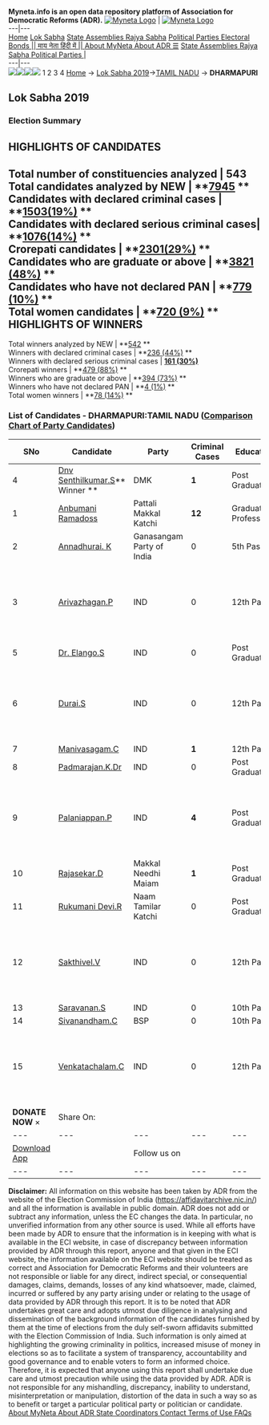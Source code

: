 **Myneta.info is an open data repository platform of Association for Democratic Reforms (ADR).**
[![Myneta Logo](https://www.myneta.info/lib/img/myneta-logo.png)](https://www.myneta.info/) | [![Myneta Logo](https://www.myneta.info/lib/img/adr-logo.png)](https://adrindia.org)  
---|---  
[Home](https://www.myneta.info/) [Lok Sabha](https://www.myneta.info/#ls "Lok Sabha") [ State Assemblies ](https://www.myneta.info/#sa "State Assemblies") [Rajya Sabha](https://www.myneta.info/#rs "Rajya Sabha") [Political Parties ](https://www.myneta.info/party "Political Parties") [ Electoral Bonds ](https://www.myneta.info/electoral_bonds "Electoral Bonds") [ || माय नेता हिंदी में || ](https://translate.google.co.in/translate?prev=hp&hl=en&js=y&u=www.myneta.info&sl=en&tl=hi&history_state0=) [ About MyNeta ](https://adrindia.org/content/about-myneta) [ About ADR ](https://adrindia.org/about-adr/who-we-are) [☰](javascript:void\(0\))
[ State Assemblies ](https://www.myneta.info/#sa "State Assemblies") [ Rajya Sabha ](https://www.myneta.info/#rs "Rajya Sabha") [ Political Parties ](https://www.myneta.info/party "Political Parties")
|   
---|---  
![](https://www.myneta.info/lib/img/banner/banner-1.png)![](https://www.myneta.info/lib/img/banner/banner-2.png)![](https://www.myneta.info/lib/img/banner/banner-3.png)![](https://www.myneta.info/lib/img/banner/banner-4.png)
1  2  3  4 
[Home](https://www.myneta.info/) → [Lok Sabha 2019](https://www.myneta.info/LokSabha2019/)→[TAMIL NADU](https://www.myneta.info/LokSabha2019/index.php?action=show_constituencies&state_id=55) → **DHARMAPURI**
### 
## Lok Sabha 2019
###  Election Summary 
HIGHLIGHTS OF CANDIDATES  
---  
Total number of constituencies analyzed |  543   
Total candidates analyzed by NEW | **[7945](https://www.myneta.info/LokSabha2019/index.php?action=summary&subAction=candidates_analyzed&sort=candidate#summary) **  
Candidates with declared criminal cases | **[1503(19%)](https://www.myneta.info/LokSabha2019/index.php?action=summary&subAction=crime&sort=candidate#summary) **  
Candidates with declared serious criminal cases| **[1076(14%)](https://www.myneta.info/LokSabha2019/index.php?action=summary&subAction=serious_crime&sort=candidate#summary) **  
Crorepati candidates | **[2301(29%)](https://www.myneta.info/LokSabha2019/index.php?action=summary&subAction=crorepati&sort=candidate#summary) **  
Candidates who are graduate or above | **[3821 (48%)](https://www.myneta.info/LokSabha2019/index.php?action=summary&subAction=education&sort=candidate#summary) **  
Candidates who have not declared PAN | **[779 (10%)](https://www.myneta.info/LokSabha2019/index.php?action=summary&subAction=without_pan&sort=candidate#summary) **  
Total women candidates | **[720 (9%)](https://www.myneta.info/LokSabha2019/index.php?action=summary&subAction=women_candidate&sort=candidate#summary) **  
HIGHLIGHTS OF WINNERS  
---  
Total winners analyzed by NEW | **[542](https://www.myneta.info/LokSabha2019/index.php?action=summary&subAction=winner_analyzed&sort=candidate#summary) **  
Winners with declared criminal cases | **[236 (44%)](https://www.myneta.info/LokSabha2019/index.php?action=summary&subAction=winner_crime&sort=candidate#summary) **  
Winners with declared serious criminal cases | **[161 (30%)](https://www.myneta.info/LokSabha2019/index.php?action=summary&subAction=winner_serious_crime&sort=candidate#summary)**  
Crorepati winners | **[479 (88%)](https://www.myneta.info/LokSabha2019/index.php?action=summary&subAction=winner_crorepati&sort=candidate#summary) **  
Winners who are graduate or above | **[394 (73%)](https://www.myneta.info/LokSabha2019/index.php?action=summary&subAction=winner_education&sort=candidate#summary) **  
Winners who have not declared PAN | **[4 (1%)](https://www.myneta.info/LokSabha2019/index.php?action=summary&subAction=winner_without_pan&sort=candidate#summary) **  
Total women winners | **[78 (14%)](https://www.myneta.info/LokSabha2019/index.php?action=summary&subAction=winner_women&sort=candidate#summary) **  
### List of Candidates - DHARMAPURI:TAMIL NADU ([Comparison Chart of Party Candidates](https://www.myneta.info/LokSabha2019/comparisonchart.php?constituency_id=815))
SNo | Candidate| Party| Criminal Cases| Education| Age| Total Assets| Liabilities  
---|---|---|---|---|---|---|---  
4  | [Dnv Senthilkumar.S](https://www.myneta.info/LokSabha2019/candidate.php?candidate_id=8566)** Winner ** | DMK | **1** | Post Graduate| 41 | Rs 4,84,77,451 ~ 4 Crore+ | Rs 60,53,502 ~ 60 Lacs+  
1  | [Anbumani Ramadoss](https://www.myneta.info/LokSabha2019/candidate.php?candidate_id=5245) | Pattali Makkal Katchi | **12** | Graduate Professional| 50 | Rs 33,85,35,112 ~ 33 Crore+ | Rs 7,26,81,681 ~ 7 Crore+  
2  | [Annadhurai. K](https://www.myneta.info/LokSabha2019/candidate.php?candidate_id=8567) | Ganasangam Party of India | 0 | 5th Pass| 43 | Rs 32,000 ~ 32 Thou+ | Rs 0 ~   
3  | [Arivazhagan.P](https://www.myneta.info/LokSabha2019/candidate.php?candidate_id=8569) | IND | 0 | 12th Pass| 47 | ![](https://myneta.info/image_v2.php?myneta_folder=LokSabha2019&candidate_id=8569&col=ta) | ![](https://myneta.info/image_v2.php?myneta_folder=LokSabha2019&candidate_id=8569&col=lia)  
5  | [Dr. Elango.S](https://www.myneta.info/LokSabha2019/candidate.php?candidate_id=8570) | IND | 0 | Post Graduate| 59 | Rs 1,10,45,381 ~ 1 Crore+ | Rs 0 ~   
6  | [Durai.S](https://www.myneta.info/LokSabha2019/candidate.php?candidate_id=8573) | IND | 0 | 12th Pass| 39 | ![](https://myneta.info/image_v2.php?myneta_folder=LokSabha2019&candidate_id=8573&col=ta) | ![](https://myneta.info/image_v2.php?myneta_folder=LokSabha2019&candidate_id=8573&col=lia)  
7  | [Manivasagam.C](https://www.myneta.info/LokSabha2019/candidate.php?candidate_id=8575) | IND | **1** | 12th Pass| 54 | Rs 2,66,328 ~ 2 Lacs+ | Rs 36,000 ~ 36 Thou+  
8  | [Padmarajan.K.Dr](https://www.myneta.info/LokSabha2019/candidate.php?candidate_id=4739) | IND | 0 | Post Graduate| 60 | Rs 15,11,000 ~ 15 Lacs+ | Rs 0 ~   
9  | [Palaniappan.P](https://www.myneta.info/LokSabha2019/candidate.php?candidate_id=8574) | IND | **4** | Post Graduate| 57 | ![](https://myneta.info/image_v2.php?myneta_folder=LokSabha2019&candidate_id=8574&col=ta) | ![](https://myneta.info/image_v2.php?myneta_folder=LokSabha2019&candidate_id=8574&col=lia)  
10  | [Rajasekar.D](https://www.myneta.info/LokSabha2019/candidate.php?candidate_id=8568) | Makkal Needhi Maiam | **1** | Post Graduate| 43 | Rs 1,64,26,500 ~ 1 Crore+ | Rs 53,94,587 ~ 53 Lacs+  
11  | [Rukumani Devi.R](https://www.myneta.info/LokSabha2019/candidate.php?candidate_id=5246) | Naam Tamilar Katchi | 0 | Post Graduate| 30 | Rs 13,78,000 ~ 13 Lacs+ | Rs 0 ~   
12  | [Sakthivel.V](https://www.myneta.info/LokSabha2019/candidate.php?candidate_id=8571) | IND | 0 | 12th Pass| 41 | ![](https://myneta.info/image_v2.php?myneta_folder=LokSabha2019&candidate_id=8571&col=ta) | ![](https://myneta.info/image_v2.php?myneta_folder=LokSabha2019&candidate_id=8571&col=lia)  
13  | [Saravanan.S](https://www.myneta.info/LokSabha2019/candidate.php?candidate_id=8572) | IND | 0 | 10th Pass| 45 | Rs 8,05,528 ~ 8 Lacs+ | Rs 1,55,500 ~ 1 Lacs+  
14  | [Sivanandham.C](https://www.myneta.info/LokSabha2019/candidate.php?candidate_id=5244) | BSP | 0 | 10th Pass| 39 | Rs 1,44,000 ~ 1 Lacs+ | Rs 0 ~   
15  | [Venkatachalam.C](https://www.myneta.info/LokSabha2019/candidate.php?candidate_id=8576) | IND | 0 | 12th Pass| 49 | ![](https://myneta.info/image_v2.php?myneta_folder=LokSabha2019&candidate_id=8576&col=ta) | ![](https://myneta.info/image_v2.php?myneta_folder=LokSabha2019&candidate_id=8576&col=lia)  
|  **DONATE NOW** × |  Share On:  | [](https://api.whatsapp.com/send?text=https%3A%2F%2Fmyneta.info%2Fpunjab2022%2Findex.php%3Faction%3Dshow_constituencies%26state_id%3D19) | [](https://www.facebook.com/sharer/sharer.php?u=https%3A%2F%2Fmyneta.info%2Fpunjab2022%2Findex.php%3Faction%3Dshow_constituencies%26state_id%3D19) | [](https://twitter.com/share?url=https%3A%2F%2Fmyneta.info%2Fpunjab2022%2Findex.php%3Faction%3Dshow_constituencies%26state_id%3D19)  
---|---|---|---|---  
| [ Download App ](https://play.google.com/store/apps/details?id=com.webrosoft.myneta1&pcampaignid=pcampaignidMKT-Other-global-all-co-prtnr-py-PartBadge-Mar2515-1) | [](https://play.google.com/store/apps/details?id=com.webrosoft.myneta1&pcampaignid=pcampaignidMKT-Other-global-all-co-prtnr-py-PartBadge-Mar2515-1) |  Follow us on  | [](https://www.facebook.com/adrindia.org/) | [](https://twitter.com/adrspeaks) | [](https://groups.google.com/g/national-election-watch?hl=en&pli=1) | [](https://www.instagram.com/adrspeaks/) | [](https://www.youtube.com/user/adrspeaks) | [](https://sharechat.com/profile/adrspeaks)  
---|---|---|---|---|---|---|---|---  
**Disclaimer:** All information on this website has been taken by ADR from the website of the Election Commission of India (https://affidavitarchive.nic.in/) and all the information is available in public domain. ADR does not add or subtract any information, unless the EC changes the data. In particular, no unverified information from any other source is used. While all efforts have been made by ADR to ensure that the information is in keeping with what is available in the ECI website, in case of discrepancy between information provided by ADR through this report, anyone and that given in the ECI website, the information available on the ECI website should be treated as correct and Association for Democratic Reforms and their volunteers are not responsible or liable for any direct, indirect special, or consequential damages, claims, demands, losses of any kind whatsoever, made, claimed, incurred or suffered by any party arising under or relating to the usage of data provided by ADR through this report. It is to be noted that ADR undertakes great care and adopts utmost due diligence in analysing and dissemination of the background information of the candidates furnished by them at the time of elections from the duly self-sworn affidavits submitted with the Election Commission of India. Such information is only aimed at highlighting the growing criminality in politics, increased misuse of money in elections so as to facilitate a system of transparency, accountability and good governance and to enable voters to form an informed choice. Therefore, it is expected that anyone using this report shall undertake due care and utmost precaution while using the data provided by ADR. ADR is not responsible for any mishandling, discrepancy, inability to understand, misinterpretation or manipulation, distortion of the data in such a way so as to benefit or target a particular political party or politician or candidate. 
[ About MyNeta ](https://adrindia.org/content/about-myneta) [ About ADR ](https://adrindia.org/about-adr/who-we-are) [ State Coordinators ](https://adrindia.org/about-adr/state-coordinators) [ Contact ](https://adrindia.org/contact-us) [ Terms of Use ](https://adrindia.org/content/adr-terms-use) [ FAQs ](https://adrindia.org/content/faqs)
